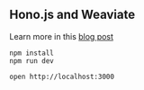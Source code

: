 ## Hono.js and Weaviate

Learn more in this [blog post](https://weaviate.io/blog/hono-search-apis)

```
npm install
npm run dev
```

```
open http://localhost:3000
```
